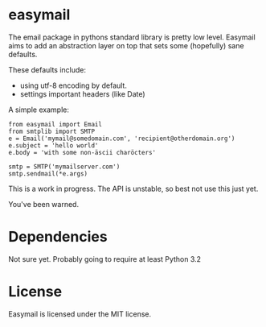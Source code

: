 easymail
========

The email package in pythons standard library is pretty low level.
Easymail aims to add an abstraction layer on top that sets some (hopefully) sane
defaults.

These defaults include:


* using utf-8 encoding by default. 
* settings important headers (like Date)


A simple example:

    from easymail import Email
    from smtplib import SMTP
    e = Email('mymail@somedomain.com', 'recipient@otherdomain.org')
    e.subject = 'hello world'
    e.body = 'with some non-äscii charöcters'

    smtp = SMTP('mymailserver.com')
    smtp.sendmail(*e.args)

This is a work in progress. The API is unstable, so best not use this just yet.

You've been warned.

Dependencies
============

Not sure yet. Probably going to require at least Python 3.2

License
=======

Easymail is licensed under the MIT license.
